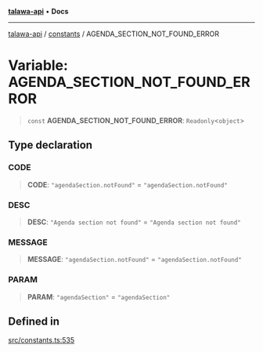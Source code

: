 [**talawa-api**](../../README.md) • **Docs**

***

[talawa-api](../../modules.md) / [constants](../README.md) / AGENDA\_SECTION\_NOT\_FOUND\_ERROR

# Variable: AGENDA\_SECTION\_NOT\_FOUND\_ERROR

> `const` **AGENDA\_SECTION\_NOT\_FOUND\_ERROR**: `Readonly`\<`object`\>

## Type declaration

### CODE

> **CODE**: `"agendaSection.notFound"` = `"agendaSection.notFound"`

### DESC

> **DESC**: `"Agenda section not found"` = `"Agenda section not found"`

### MESSAGE

> **MESSAGE**: `"agendaSection.notFound"` = `"agendaSection.notFound"`

### PARAM

> **PARAM**: `"agendaSection"` = `"agendaSection"`

## Defined in

[src/constants.ts:535](https://github.com/PalisadoesFoundation/talawa-api/blob/fe65d855b3d1e3e4af621340e7e8bfa0325634c1/src/constants.ts#L535)
